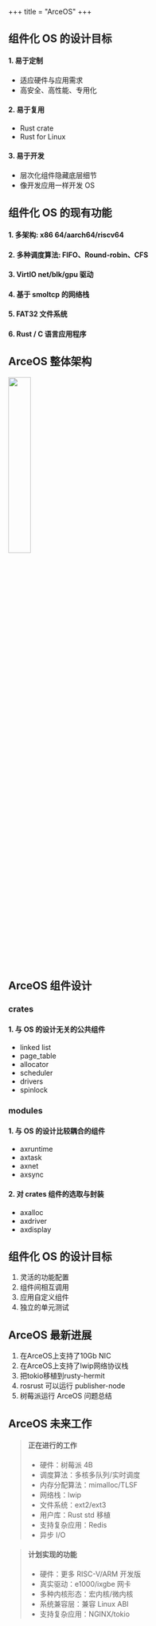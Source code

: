 +++
title = "ArceOS"
+++

<div class='index-container'>
<div id='nav1' class='contnt-block'>

## 组件化 OS 的设计目标
#### 1. 易于定制
  - 适应硬件与应用需求
  - 高安全、高性能、专用化
#### 2. 易于复用
  - Rust crate
  - Rust for Linux
#### 3. 易于开发
  - 层次化组件隐藏底层细节
  - 像开发应用一样开发 OS
</div>
<div id='nav2' class='contnt-block'>

## 组件化 OS 的现有功能

#### 1. 多架构: x86 64/aarch64/riscv64
#### 2. 多种调度算法:  FIFO、Round-robin、CFS
#### 3. VirtlO net/blk/gpu 驱动
#### 4. 基于 smoltcp 的网络栈
#### 5. FAT32 文件系统
#### 6. Rust / C 语言应用程序
</div>
<div id='nav3' class='contnt-block'>

## ArceOS 整体架构
<!-- ![](https://ssl.cdn.maodouketang.com/FmfBCYTt1qnkAC88QTI9nXKdFYAp) -->
<img src='https://ssl.cdn.maodouketang.com/FmfBCYTt1qnkAC88QTI9nXKdFYAp' width="30%"></img>
</div>
<div id='nav4'class='contnt-block'>

## ArceOS 组件设计
  ### crates
  #### 1. 与 OS 的设计无关的公共组件
  - linked list
  - page_table
  - allocator
  - scheduler
  - drivers
  - spinlock
  ### modules
  #### 1. 与 OS 的设计比较耦合的组件
   - axruntime
   - axtask
   - axnet
   - axsync
  #### 2. 对 crates 组件的选取与封装
   - axalloc
   - axdriver
   - axdisplay
</div>
<div id='nav5' class='contnt-block'>

## 组件化 OS 的设计目标
1. 灵活的功能配置
2. 组件间相互调用
3. 应用自定义组件
4. 独立的单元测试
   </div>
<div id='nav6' class='contnt-block'>

## ArceOS 最新进展
1. 在ArceOS上支持了10Gb NIC
2. 在ArceOS上支持了lwip网络协议栈
3. 把tokio移植到rusty-hermit
4. rosrust 可以运行 publisher-node
5. 树莓派运行 ArceOS 问题总结
   </div>
<div id='nav7' class='contnt-block'>

## ArceOS 未来⼯作
> #### 正在进行的工作
>- 硬件：树莓派 4B
>- 调度算法：多核多队列/实时调度
>- 内存分配算法：mimalloc/TLSF
>- ⽹络栈：lwip
>- ⽂件系统：ext2/ext3
>- ⽤户库：Rust std 移植
>- ⽀持复杂应⽤：Redis
>- 异步 I/O

> #### 计划实现的功能
>- 硬件：更多 RISC-V/ARM 开发版
>- 真实驱动：e1000/ixgbe ⽹卡
>- 多种内核形态：宏内核/微内核
>- 系统兼容层：兼容 Linux ABI
>- ⽀持复杂应⽤：NGINX/tokio
</div>
</div>